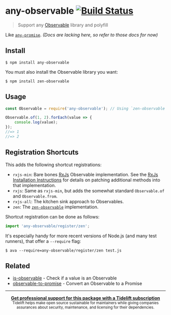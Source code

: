 # any-observable [![Build Status](https://travis-ci.org/sindresorhus/any-observable.svg?branch=master)](https://travis-ci.org/sindresorhus/any-observable)

> Support any [Observable](https://github.com/zenparsing/es-observable) library and polyfill

Like [`any-promise`](https://github.com/kevinbeaty/any-promise). *(Docs are lacking here, so refer to those docs for now)*


## Install

```
$ npm install any-observable
```

You must also install the Observable library you want:

```
$ npm install zen-observable
```


## Usage

```js
const Observable = require('any-observable'); // Using `zen-observable` since it's installed

Observable.of(1, 2).forEach(value => {
	console.log(value);
});
//=> 1
//=> 2
```

## Registration Shortcuts

This adds the following shortcut registrations:

- `rxjs-min`: Bare bones [RxJs](https://github.com/ReactiveX/rxjs) Observable implementation. See the [RxJs Installation Instructions](http://reactivex.io/rxjs/manual/installation.html) for details on patching additional methods into that implementation.
- `rxjs`: Same as `rxjs-min`, but adds the somewhat standard `Observable.of` and `Observable.from`.
- `rxjs-all`: The kitchen sink approach to Observables.
- `zen`: The [`zen-observable`](https://github.com/zenparsing/zen-observable) implementation.

Shortcut registration can be done as follows:

```js
import 'any-observable/register/zen';
```

It's especially handy for more recent versions of Node.js (and many test runners), that offer a `--require` flag:

```
$ ava --require=any-observable/register/zen test.js
```


## Related

- [is-observable](https://github.com/sindresorhus/is-observable) - Check if a value is an Observable
- [observable-to-promise](https://github.com/sindresorhus/observable-to-promise) - Convert an Observable to a Promise


---

<div align="center">
	<b>
		<a href="https://tidelift.com/subscription/pkg/npm-any-observable?utm_source=npm-any-observable&utm_medium=referral&utm_campaign=readme">Get professional support for this package with a Tidelift subscription</a>
	</b>
	<br>
	<sub>
		Tidelift helps make open source sustainable for maintainers while giving companies<br>assurances about security, maintenance, and licensing for their dependencies.
	</sub>
</div>
